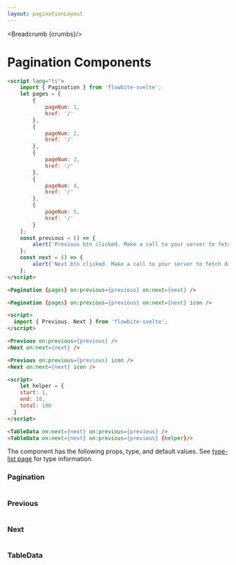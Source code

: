 ```yaml
---
layout: paginationLayout
---
```


<script lang="ts">
	import Htwo from '../utils/Htwo.svelte'
import ExampleDiv from '../utils/ExampleDiv.svelte'
	import { Pagination, Previous, Next, TableData, Table, TableDefaultRow, Breadcrumb } from '$lib/index';
	import componentProps1 from '../props/Pagination.json'
  import componentProps2 from '../props/Previous.json'
	import componentProps3 from '../props/Next.json'
  import componentProps4 from '../props/TableData.json'
  let items1 = componentProps1.props
  let items2 = componentProps2.props
	let items3 = componentProps3.props
  let items4 = componentProps4.props
	let propHeader = ['Name', 'Type', 'Default']
	
	let divClass='w-full relative overflow-x-auto shadow-md sm:rounded-lg'
let theadClass ='text-xs text-gray-700 uppercase bg-gray-50 dark:bg-gray-700 dark:text-white'

	let pages = [
		{
			pageNum: 1,
			href: '/'
		},
		{
			pageNum: 2,
			href: '/'
		},
		{
			pageNum: 3,
			href: '/'
		},
		{
			pageNum: 4,
			href: '/'
		},
		{
			pageNum: 5,
			href: '/'
		}
	];
	const previous = () => {
		alert('Previous btn clicked. Make a call to your server to fetch data.');
	};
	const next = () => {
		alert('Next btn clicked. Make a call to your server to fetch data.');
	};
  let helper = {
    start: 1,
    end: 10,
    total: 100
  }

  let crumbs = [
    {
      label:'Home',
      href:'/'
    },
    {
      label:'Pagination',
      href:'/paginations/'
    }
  ]
</script>

<Breadcrumb {crumbs}/>

<h1 class="text-3xl w-full dark:text-white py-8">Pagination Components</h1>

<Htwo label="Default pagination" />

<ExampleDiv>
  <Pagination {pages} on:previous={previous} on:next={next} />
</ExampleDiv>

```html
<script lang="ts">
	import { Pagination } from 'flowbite-svelte';
	let pages = [
		{
			pageNum: 1,
			href: '/'
		},
		{
			pageNum: 2,
			href: '/'
		},
		{
			pageNum: 3,
			href: '/'
		},
		{
			pageNum: 4,
			href: '/'
		},
		{
			pageNum: 5,
			href: '/'
		}
	];
	const previous = () => {
		alert('Previous btn clicked. Make a call to your server to fetch data.');
	};
	const next = () => {
		alert('Next btn clicked. Make a call to your server to fetch data.');
	};
</script>

<Pagination {pages} on:previous={previous} on:next={next} />
```

<Htwo label="Pagination with icons" />

<ExampleDiv>
  <Pagination {pages} on:previous={previous} on:next={next} icon />
</ExampleDiv>

```html
<Pagination {pages} on:previous={previous} on:next={next} icon />
```

<Htwo label="Previous and next" />

<ExampleDiv>
  <Previous on:previous={previous} />
  <Next on:next={next} />
</ExampleDiv>

```html
<script>
  import { Previous, Next } from 'flowbite-svelte';
</script>

<Previous on:previous={previous} />
<Next on:next={next} />
```

<Htwo label="Previous and next with icons" />

<ExampleDiv>
  <Previous on:previous={previous} icon />
  <Next on:next={next} icon />
</ExampleDiv>

```html
<Previous on:previous={previous} icon />
<Next on:next={next} icon />
```

<Htwo label="Table data pagination" />

<ExampleDiv>
<TableData on:next={next} on:previous={previous} />
</ExampleDiv>

<ExampleDiv>
<TableData on:next={next} on:previous={previous} {helper}/>
</ExampleDiv>

```html
<script>
    let helper = {
    start: 1,
    end: 10,
    total: 100
  }
</script>

<TableData on:next={next} on:previous={previous} />
<TableData on:next={next} on:previous={previous} {helper}/>
```

<Htwo label="Props" />

<p>The component has the following props, type, and default values. See <a href="/type-list">type-list page</a> for type information.</p>

<h3>Pagination</h3>

<Table header={propHeader} {divClass} {theadClass}>
  <TableDefaultRow items={items1} rowState='hover' />
</Table>

<h3>Previous</h3>

<Table header={propHeader} {divClass} {theadClass}>
  <TableDefaultRow items={items2} rowState='hover' />
</Table>

<h3>Next</h3>

<Table header={propHeader} {divClass} {theadClass}>
  <TableDefaultRow items={items3} rowState='hover' />
</Table>

<h3>TableData</h3>

<Table header={propHeader} {divClass} {theadClass}>
  <TableDefaultRow items={items4} rowState='hover' />
</Table>